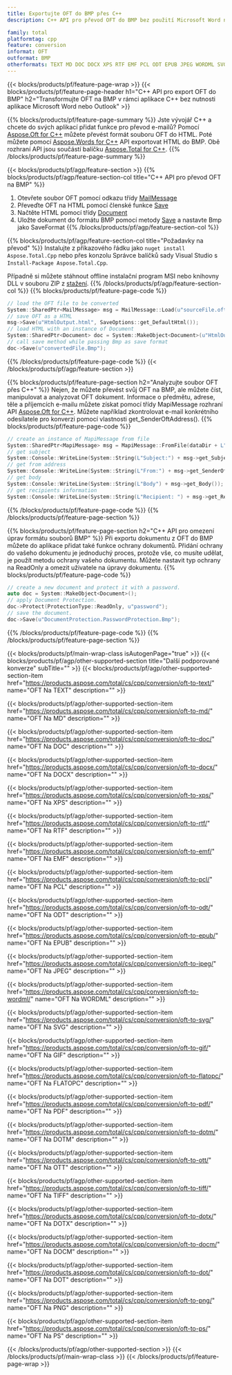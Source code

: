 ```yaml
---
title: Exportujte OFT do BMP přes C++
description: C++ API pro převod OFT do BMP bez použití Microsoft Word nebo Outlook

family: total
platformtag: cpp
feature: conversion
informat: OFT
outformat: BMP
otherformats: TEXT MD DOC DOCX XPS RTF EMF PCL ODT EPUB JPEG WORDML SVG GIF FLATOPC PDF DOTM OTT TIFF DOTX DOCM DOT PNG PS
---
```

{{< blocks/products/pf/feature-page-wrap >}}
{{< blocks/products/pf/feature-page-header h1="C++ API pro export OFT do BMP" h2="Transformujte OFT na BMP v rámci aplikace C++ bez nutnosti aplikace Microsoft Word nebo Outlook" >}}

{{% blocks/products/pf/feature-page-summary %}}
Jste vývojář C++ a chcete do svých aplikací přidat funkce pro převod e-mailů? Pomocí [Aspose.Oft for C++](https://products.aspose.com/oft/cpp/) můžete převést formát souboru OFT do HTML. Poté můžete pomocí [Aspose.Words for C++](https://products.aspose.com/words/cpp/) API exportovat HTML do BMP. Obě rozhraní API jsou součástí balíčku [Aspose.Total for C++](https://products.aspose.com/total/cpp/). 
{{% /blocks/products/pf/feature-page-summary  %}}

{{< blocks/products/pf/agp/feature-section >}}
{{% blocks/products/pf/agp/feature-section-col title="C++ API pro převod OFT na BMP" %}}
1. Otevřete soubor OFT pomocí odkazu třídy [MailMessage](https://reference.aspose.com/oft/cpp/class/aspose.oft.mail_message)
2. Převeďte OFT na HTML pomocí členské funkce [Save](https://reference.aspose.com/oft/cpp/class/aspose.oft.mail_message#a7e7c6b50c8db5a8bcc6934db02b4a786)
3. Načtěte HTML pomocí třídy [Document](https://reference.aspose.com/words/cpp/class/aspose.words.document)
4. Uložte dokument do formátu BMP pomocí metody [Save](https://reference.aspose.com/words/cpp/class/aspose.words.document#save_string_saveformat) a nastavte Bmp jako SaveFormat
{{% /blocks/products/pf/agp/feature-section-col %}}

{{% blocks/products/pf/agp/feature-section-col title="Požadavky na převod" %}}
Instalujte z příkazového řádku jako ```nuget install Aspose.Total.Cpp``` nebo přes konzolu Správce balíčků sady Visual Studio s ```Install-Package Aspose.Total.Cpp```.

Případně si můžete stáhnout offline instalační program MSI nebo knihovny DLL v souboru ZIP z [stažení](https://releases.aspose.comtotal/cpp).
{{% /blocks/products/pf/agp/feature-section-col %}}
{{% blocks/products/pf/feature-page-code %}}

```cpp
// load the OFT file to be converted
System::SharedPtr<MailMessage> msg = MailMessage::Load(u"sourceFile.oft");
// save OFT as a HTML 
msg->Save(u"HtmlOutput.html", SaveOptions::get_DefaultHtml());  
// load HTML with an instance of Document
System::SharedPtr<Document> doc = System::MakeObject<Document>(u"HtmlOutput.html");
// call save method while passing Bmp as save format
doc->Save(u"convertedFile.Bmp");
```


{{% /blocks/products/pf/feature-page-code %}}
{{< /blocks/products/pf/agp/feature-section >}}

{{% blocks/products/pf/feature-page-section  h2="Analyzujte soubor OFT přes C++" %}}
Nejen, že můžete převést svůj OFT na BMP, ale můžete číst, manipulovat a analyzovat OFT dokument. Informace o předmětu, adrese, těle a příjemcích e-mailu můžete získat pomocí třídy MapiMessage rozhraní API [Aspose.Oft for C++](https://products.aspose.com/oft/cpp/). Můžete například zkontrolovat e-mail konkrétního odesílatele pro konverzi pomocí vlastnosti get_SenderOftAddress().
{{% blocks/products/pf/feature-page-code %}}

```cpp
// create an instance of MapiMessage from file
System::SharedPtr<MapiMessage> msg = MapiMessage::FromFile(dataDir + L"message.oft");
// get subject
System::Console::WriteLine(System::String(L"Subject:") + msg->get_Subject());
// get from address
System::Console::WriteLine(System::String(L"From:") + msg->get_SenderOftAddress());
// get body
System::Console::WriteLine(System::String(L"Body") + msg->get_Body());
// get recipients information
System::Console::WriteLine(System::String(L"Recipient: ") + msg->get_Recipients());
```

{{% /blocks/products/pf/feature-page-code  %}}
{{% /blocks/products/pf/feature-page-section %}}

{{% blocks/products/pf/feature-page-section  h2="C++ API pro omezení úprav formátu souborů BMP" %}}
Při exportu dokumentu z OFT do BMP můžete do aplikace přidat také funkce ochrany dokumentů. Přidání ochrany do vašeho dokumentu je jednoduchý proces, protože vše, co musíte udělat, je použít metodu ochrany vašeho dokumentu. Můžete nastavit typ ochrany na ReadOnly a omezit uživatele na úpravy dokumentu.
{{% blocks/products/pf/feature-page-code %}}

```cpp
// create a new document and protect it with a password.
auto doc = System::MakeObject<Document>();
// apply Document Protection.
doc->Protect(ProtectionType::ReadOnly, u"password");
// save the document.
doc->Save(u"DocumentProtection.PasswordProtection.Bmp");
```

{{% /blocks/products/pf/feature-page-code  %}}
{{% /blocks/products/pf/feature-page-section %}}

{{< blocks/products/pf/main-wrap-class isAutogenPage="true" >}}
{{< blocks/products/pf/agp/other-supported-section title="Další podporované konverze" subTitle="" >}}
{{< blocks/products/pf/agp/other-supported-section-item href="https://products.aspose.com/total/cs/cpp/conversion/oft-to-text/" name="OFT Na TEXT" description="" >}}

{{< blocks/products/pf/agp/other-supported-section-item href="https://products.aspose.com/total/cs/cpp/conversion/oft-to-md/" name="OFT Na MD" description="" >}}

{{< blocks/products/pf/agp/other-supported-section-item href="https://products.aspose.com/total/cs/cpp/conversion/oft-to-doc/" name="OFT Na DOC" description="" >}}

{{< blocks/products/pf/agp/other-supported-section-item href="https://products.aspose.com/total/cs/cpp/conversion/oft-to-docx/" name="OFT Na DOCX" description="" >}}

{{< blocks/products/pf/agp/other-supported-section-item href="https://products.aspose.com/total/cs/cpp/conversion/oft-to-xps/" name="OFT Na XPS" description="" >}}

{{< blocks/products/pf/agp/other-supported-section-item href="https://products.aspose.com/total/cs/cpp/conversion/oft-to-rtf/" name="OFT Na RTF" description="" >}}

{{< blocks/products/pf/agp/other-supported-section-item href="https://products.aspose.com/total/cs/cpp/conversion/oft-to-emf/" name="OFT Na EMF" description="" >}}

{{< blocks/products/pf/agp/other-supported-section-item href="https://products.aspose.com/total/cs/cpp/conversion/oft-to-pcl/" name="OFT Na PCL" description="" >}}

{{< blocks/products/pf/agp/other-supported-section-item href="https://products.aspose.com/total/cs/cpp/conversion/oft-to-odt/" name="OFT Na ODT" description="" >}}

{{< blocks/products/pf/agp/other-supported-section-item href="https://products.aspose.com/total/cs/cpp/conversion/oft-to-epub/" name="OFT Na EPUB" description="" >}}

{{< blocks/products/pf/agp/other-supported-section-item href="https://products.aspose.com/total/cs/cpp/conversion/oft-to-jpeg/" name="OFT Na JPEG" description="" >}}

{{< blocks/products/pf/agp/other-supported-section-item href="https://products.aspose.com/total/cs/cpp/conversion/oft-to-wordml/" name="OFT Na WORDML" description="" >}}

{{< blocks/products/pf/agp/other-supported-section-item href="https://products.aspose.com/total/cs/cpp/conversion/oft-to-svg/" name="OFT Na SVG" description="" >}}

{{< blocks/products/pf/agp/other-supported-section-item href="https://products.aspose.com/total/cs/cpp/conversion/oft-to-gif/" name="OFT Na GIF" description="" >}}

{{< blocks/products/pf/agp/other-supported-section-item href="https://products.aspose.com/total/cs/cpp/conversion/oft-to-flatopc/" name="OFT Na FLATOPC" description="" >}}

{{< blocks/products/pf/agp/other-supported-section-item href="https://products.aspose.com/total/cs/cpp/conversion/oft-to-pdf/" name="OFT Na PDF" description="" >}}

{{< blocks/products/pf/agp/other-supported-section-item href="https://products.aspose.com/total/cs/cpp/conversion/oft-to-dotm/" name="OFT Na DOTM" description="" >}}

{{< blocks/products/pf/agp/other-supported-section-item href="https://products.aspose.com/total/cs/cpp/conversion/oft-to-ott/" name="OFT Na OTT" description="" >}}

{{< blocks/products/pf/agp/other-supported-section-item href="https://products.aspose.com/total/cs/cpp/conversion/oft-to-tiff/" name="OFT Na TIFF" description="" >}}

{{< blocks/products/pf/agp/other-supported-section-item href="https://products.aspose.com/total/cs/cpp/conversion/oft-to-dotx/" name="OFT Na DOTX" description="" >}}

{{< blocks/products/pf/agp/other-supported-section-item href="https://products.aspose.com/total/cs/cpp/conversion/oft-to-docm/" name="OFT Na DOCM" description="" >}}

{{< blocks/products/pf/agp/other-supported-section-item href="https://products.aspose.com/total/cs/cpp/conversion/oft-to-dot/" name="OFT Na DOT" description="" >}}

{{< blocks/products/pf/agp/other-supported-section-item href="https://products.aspose.com/total/cs/cpp/conversion/oft-to-png/" name="OFT Na PNG" description="" >}}

{{< blocks/products/pf/agp/other-supported-section-item href="https://products.aspose.com/total/cs/cpp/conversion/oft-to-ps/" name="OFT Na PS" description="" >}}


{{< /blocks/products/pf/agp/other-supported-section >}}
{{< /blocks/products/pf/main-wrap-class >}}
{{< /blocks/products/pf/feature-page-wrap >}}